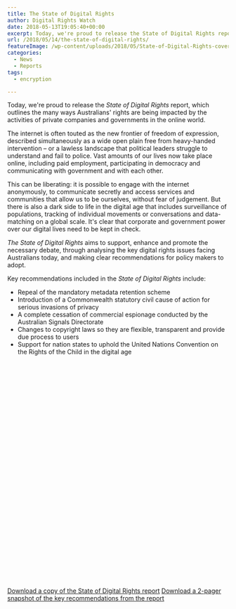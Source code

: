 ```yaml
---
title: The State of Digital Rights
author: Digital Rights Watch
date: 2018-05-13T19:05:40+00:00
excerpt: Today, we're proud to release the State of Digital Rights report, which outlines the many ways Australians' rights are being impacted by the activities of private companies and governments in the online world.
url: /2018/05/14/the-state-of-digital-rights/
featureImage: /wp-content/uploads/2018/05/State-of-Digital-Rights-cover.jpg
categories:
  - News
  - Reports
tags:
  - encryption

---
```

<span style="font-weight: 400;">Today, we're proud to release the <em>State of Digital Rights</em> report, which outlines the many </span><span style="font-weight: 400;">ways Australians' rights are being impacted by the activities of private companies and governments in the online world. </span>

<span style="font-weight: 400;">The internet is often touted as the new frontier of freedom of expression, described simultaneously as a wide open plain free from heavy-handed intervention &#8211; or a lawless landscape that political leaders struggle to understand and fail to police. </span><span style="font-weight: 400;">Vast amounts of our lives now take place online, including paid employment, participating in democracy and communicating with government and with each other.</span>

<span style="font-weight: 400;">This can be liberating: it is possible to engage with the internet anonymously, to communicate secretly and access services and communities that allow us to be ourselves, without fear of judgement. But there is also a dark side to life in the digital age that includes surveillance of populations, tracking of individual movements or conversations and data-matching on a global scale. It's clear that corporate and government power over our digital lives need to be kept in check.</span>

<span style="font-weight: 400;"><em>The State of Digital Rights</em> aims to support, enhance and promote the necessary debate, through analysing the key digital rights issues facing Australians today, and making clear recommendations for policy makers to adopt.</span>

<span style="font-weight: 400;">Key recommendations included in the <em>State of Digital Rights</em> include:</span>

<li style="list-style-type: none;">
  <ul>
    <li style="font-weight: 400;">
      <span style="font-weight: 400;">Repeal of the mandatory metadata retention scheme</span>
    </li>
    <li style="font-weight: 400;">
      <span style="font-weight: 400;">Introduction of a Commonwealth statutory civil cause of action for serious invasions of privacy</span>
    </li>
    <li style="font-weight: 400;">
      <span style="font-weight: 400;">A complete cessation of commercial espionage conducted by the Australian Signals Directorate</span>
    </li>
    <li style="font-weight: 400;">
      <span style="font-weight: 400;">Changes to copyright laws so they are flexible, transparent and provide due process to users</span>
    </li>
    <li style="font-weight: 400;">
      <span style="font-weight: 400;">Support for nation states to uphold the United Nations Convention on the Rights of the Child in the digital age</span>
    </li>
  </ul>
</li>

<div class="issuuembed" style="width: 100%; height: 500px;" data-configid="29076025/61253549">
</div>



[<span style="font-weight: 400;">Download a copy of the State of Digital Rights report</span>][1]
[Download a 2-pager snapshot of the key recommendations from the report][2]

 [1]: /wp-content/uploads/2018/05/State-of-Digital-Rights-Web.pdf
 [2]: /wp-content/uploads/2018/05/State-of-Digital-Rights-2pager.pdf
